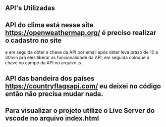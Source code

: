 ## API's Utilizadas 

## API do clima está nesse site https://openweathermap.org/ é preciso realizar o cadastro no site
e em seguida obter a chave da API  por email após obter leva prazo de 10 a 30min pra eles liberar as funcionalidade da API, 
em seguida coloque a chave no campo da API no arquivo js. 

 ## API das bandeira dos países https://countryflagsapi.com/ eu deixei no código então não precisa mudar nada.


 ## Para visualizar o projeto utilize o Live Server do vscode no arquivo index.html


